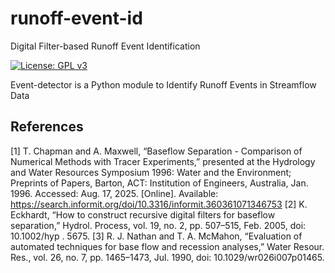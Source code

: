 # runoff-event-id
Digital Filter-based Runoff Event Identification

[![License: GPL v3](https://img.shields.io/badge/License-GPLv3-blue.svg)](https://www.gnu.org/licenses/gpl-3.0)

Event-detector is a Python module to Identify Runoff Events in Streamflow Data

## References
[1]	T. Chapman and A. Maxwell, “Baseflow Separation - Comparison of Numerical Methods with Tracer Experiments,” presented at the Hydrology and Water Resources Symposium 1996: Water and the Environment; Preprints of Papers, Barton, ACT: Institution of Engineers, Australia, Jan. 1996. Accessed: Aug. 17, 2025. [Online]. Available: https://search.informit.org/doi/10.3316/informit.360361071346753
[2]	K. Eckhardt, “How to construct recursive digital filters for baseflow separation,” Hydrol. Process, vol. 19, no. 2, pp. 507–515, Feb. 2005, doi: 10.1002/hyp . 5675.
[3]	R. J. Nathan and T. A. McMahon, “Evaluation of automated techniques for base flow and recession analyses,” Water Resour. Res., vol. 26, no. 7, pp. 1465–1473, Jul. 1990, doi: 10.1029/wr026i007p01465.


